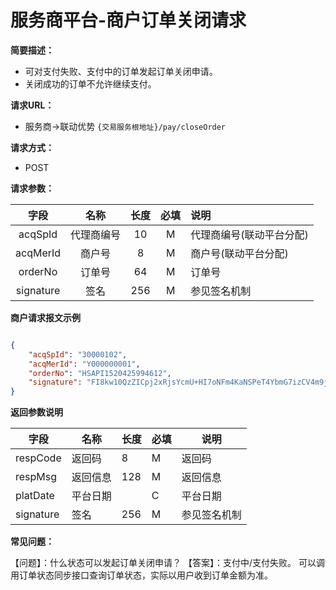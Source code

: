 # 服务商平台-商户订单关闭请求
**简要描述：** 

- 可对支付失败、支付中的订单发起订单关闭申请。
- 关闭成功的订单不允许继续支付。

**请求URL：** 
- 服务商->联动优势
`{交易服务根地址}/pay/closeOrder`

**请求方式：**
- POST 

**请求参数：** 

|	字段	|	名称	|	长度	|	必填	|   说明|
|:--------:|:--------:|:--------:|:--------:|:--------|
|	acqSpId	|	代理商编号	|	10	|	M	|	代理商编号(联动平台分配)	|
|	acqMerId	|	商户号	|	8	|	M	|	商户号(联动平台分配)	|
|	orderNo	|	订单号 	|	64	|	M	|	订单号	|
|	signature	|	签名	|	256	|	M	|参见签名机制	|	|

 **商户请求报文示例**
```json

{
	"acqSpId": "30000102",
	"acqMerId": "Y000000001",
	"orderNo": "HSAPI1520425994612",
	"signature": "FI8kw10QzZICpj2xRjsYcmU+HI7oNFm4KaNSPeT4YbmG7izCV4m9jZJQ1gxkny0bt5xY8MZXXtzFeRR5KEyzp2YFYMC0AFjvsd/5HGlE6JxrVKNg/LhIba7aR7WMrX4FtEcmBm4ILMosgVhf665KgGtdHBuCd5qRfAs217iPWd0="
}

```

 **返回参数说明** 

|	字段	|	名称	|	长度	|	必填	|	说明	|
|----|----|----|----|----|
|	respCode	|	返回码	|	8	|	M	|	返回码	|
|	respMsg	|	返回信息	|	128	|	M	|	返回信息	|
|	platDate	|	平台日期	|		|	C	|	平台日期   |
|	signature	|	签名	|	256	|	M	|	参见签名机制	||

**常见问题：**

【问题】：什么状态可以发起订单关闭申请？
【答案】：支付中/支付失败。
可以调用订单状态同步接口查询订单状态，实际以用户收到订单金额为准。